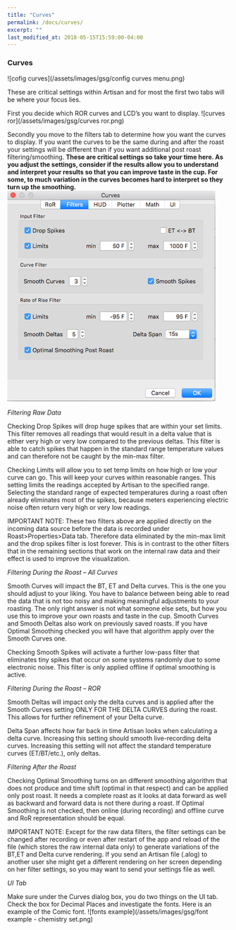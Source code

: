 ```yaml
---
title: "Curves"
permalink: /docs/curves/
excerpt: ""
last_modified_at: 2018-05-15T15:59:00-04:00
---
```


### Curves

![cofig curves](/assets/images/gsg/config curves menu.png)

These are critical settings within Artisan and for most the first two tabs will be where your focus lies.  

First you decide which ROR curves and LCD’s you want to display.
![curves ror](/assets/images/gsg/curves ror.png)

Secondly you move to the filters tab to determine how you want the curves to display.  If you want the curves to be the same during and after the roast your settings will be different than if you want additional post roast filtering/smoothing. **These are critical settings so take your time here.  As you adjust the settings, consider if the results allow you to understand and interpret your results so that you can improve taste in the cup.  For some, to much variation in the curves becomes hard to interpret so they turn up the smoothing.**
![curves filters](/assets/images/gsg/curves-filters.png)


*Filtering Raw Data*

Checking Drop Spikes will drop huge spikes that are within your set limits. This filter removes all readings that would result in a delta value that is either very high or very low compared to the previous deltas. This filter is able to catch spikes that happen in the standard range temperature values and can therefore not be caught by the min-max filter.

Checking Limits will allow you to set temp limits on how high or low your curve can go.  This will keep your curves within reasonable ranges.  This setting limits the readings accepted by Artisan to the specified range. Selecting the standard range of expected temperatures during a roast often already eliminates most of the spikes, because meters experiencing electric noise often return very high or very low readings.


IMPORTANT NOTE:  These two filters above are applied directly on the incoming data source before the data is recorded under Roast>Properties>Data tab. Therefore data eliminated by the min-max limit and the drop spikes filter is lost forever. This is in contrast to the other filters that in the remaining sections that work on the internal raw data and their effect is used to improve the visualization.

*Filtering During the Roast – All Curves*

Smooth Curves will impact the BT, ET and Delta curves.  This is the one you should adjust to your liking.  You have to balance between being able to read the data that is not too noisy and making meaningful adjustments to your roasting.  The only right answer is not what someone else sets, but how you use this to improve your own roasts and taste in the cup. Smooth Curves and Smooth Deltas also work on previously saved roasts.  If you have Optimal Smoothing checked you will have that algorithm apply over the Smooth Curves one.

Checking Smooth Spikes will activate a further low-pass filter that eliminates tiny spikes that occur on some systems randomly due to some electronic noise. This filter is only applied offline if optimal smoothing is active.

*Filtering During the Roast – ROR*

Smooth Deltas will impact only the delta curves and is applied after the Smooth Curves setting ONLY FOR THE DELTA CURVES during the roast.  This allows for further refinement of your Delta curve.  

Delta Span affects how far back in time Artisan looks when calculating a delta curve.
Increasing this setting should smooth live-recording delta curves.
Increasing this setting will not affect the standard temperature curves (ET/BT/etc.), only deltas.


*Filtering After the Roast*

Checking Optimal Smoothing turns on an different smoothing algorithm that does not produce and time shift (optimal in that respect) and can be applied only post roast.  It needs a complete roast as it looks at data forward as well as backward and forward data is not there during a roast.  If Optimal Smoothing is not checked, then online (during recording) and offline curve and RoR representation should be equal.


IMPORTANT NOTE:  Except for the raw data filters, the filter settings can be changed after recording or even after restart of the app and reload of the file (which stores the raw internal data only) to generate variations of the BT,ET and Delta curve rendering. If you send an Artisan file (.alog) to another user she might get a different rendering on her screen depending on her filter settings, so you may want to send your settings file as well.  

*UI Tab*

Make sure under the Curves dialog box, you do two things on the UI tab.  Check the box for Decimal Places and investigate the fonts.  Here is an example of the Comic font.
![fonts example](/assets/images/gsg/font example - chemistry set.png)
